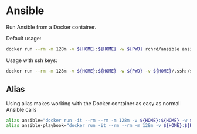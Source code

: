 # Ansible

Run Ansible from a Docker container.

Default usage:

```bash
docker run --rm -m 128m -v ${HOME}:${HOME} -w ${PWD} rchrd/ansible ansible <arguments>
```

Usage with ssh keys:

```bash
docker run --rm -m 128m -v ${HOME}:${HOME} -w ${PWD} -v ${HOME}/.ssh:/ssh:ro rchrd/ansible ansible <arguments>
```

## Alias

Using alias makes working with the Docker container as easy as normal Ansible calls

```bash
alias ansible="docker run -it --rm --rm -m 128m -v ${HOME}:${HOME} -w ${PWD} -v ${HOME}/.ssh:/ssh:ro rchrd/ansible ansible"
alias ansible-playbook="docker run -it --rm --rm -m 128m -v ${HOME}:${HOME} -w ${PWD} -v ${HOME}/.ssh:/ssh:ro rchrd/ansible ansible-playbook"
```
